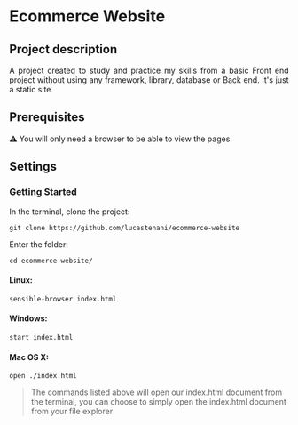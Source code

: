# Ecommerce Website

## Project description

<p align="justify">
  A project created to study and practice my skills from a basic Front end project without using any framework, library, database or Back end. It's just a static   site
</p>

## Prerequisites

:warning: You will only need a browser to be able to view the pages

## Settings

### Getting Started

In the terminal, clone the project:

```
git clone https://github.com/lucastenani/ecommerce-website
```

Enter the folder:

```
cd ecommerce-website/
```

#### Linux:

```
sensible-browser index.html
```

#### Windows:

```
start index.html
```

#### Mac OS X:

```
open ./index.html
```

> The commands listed above will open our index.html document from the terminal, you can choose to simply open the index.html document from your file explorer
